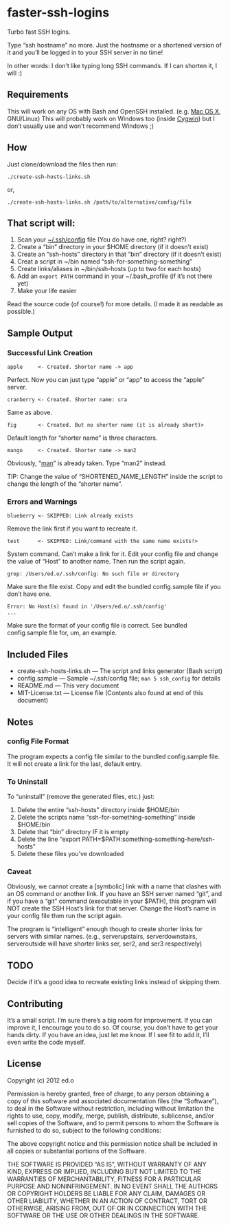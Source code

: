 faster-ssh-logins
=================

Turbo fast SSH logins.

Type “ssh hostname” no more. Just the hostname or a shortened version of it and you’ll be logged in to your SSH server in no time!

In other words: I don’t like typing long SSH commands. If I can shorten it, I will :)

Requirements
------------

This will work on any OS with Bash and OpenSSH installed. (e.g. [Mac OS X](http://www.apple.com/macosx/), GNU/Linux) This will probably work on Windows too (inside [Cygwin](http://cygwin.com/)) but I don’t usually use and won’t recommend Windows ;)

How
---

Just clone/download the files then run:

    ./create-ssh-hosts-links.sh

or,

    ./create-ssh-hosts-links.sh /path/to/alternative/config/file

That script will:
-----------------

1. Scan your [~/.ssh/config](http://www.openbsd.org/cgi-bin/man.cgi?query=ssh_config) file (You do have one, right? right?)
2. Create a “bin” directory in your $HOME directory (if it doesn’t exist)
3. Create an “ssh-hosts” directory in that “bin” directory (if it doesn’t exist)
4. Creat a script in ~/bin named “ssh-for-something-something”
5. Create links/aliases in ~/bin/ssh-hosts (up to two for each hosts)
6. Add an `export PATH` command in your ~/.bash_profile (if it’s not there yet)
7. Make your life easier

Read the source code (of course!) for more details. (I made it as readable as possible.)

Sample Output
-------------

### Successful Link Creation ###

    apple     <- Created. Shorter name -> app

Perfect. Now you can just type “apple” or “app” to access the “apple” server.

    cranberry <- Created. Shorter name: cra

Same as above.

    fig       <- Created. But no shorter name (it is already short)>

Default length for “shorter name” is three characters.

    mango     <- Created. Shorter name -> man2

Obviously, “[man](http://en.wikipedia.org/wiki/Man_page)” is already taken. Type “man2” instead.

TIP: Change the value of “SHORTENED_NAME_LENGTH” inside the script to change the length of the “shorter name”.

### Errors and Warnings ###

    blueberry <- SKIPPED: Link already exists

Remove the link first if you want to recreate it.

    test      <- SKIPPED: Link/command with the same name exists!>

System command. Can’t make a link for it. Edit your config file and change the value of “Host” to another name. Then run the script again.

    grep: /Users/ed.o/.ssh/config: No such file or directory

Make sure the file exist. Copy and edit the bundled config.sample file if you don’t have one.

    Error: No Host(s) found in '/Users/ed.o/.ssh/config'
    ...

Make sure the format of your config file is correct. See bundled config.sample file for, um, an example.


Included Files
--------------

- create-ssh-hosts-links.sh — The script and links generator (Bash script)
- config.sample — Sample ~/.ssh/config file; `man 5 ssh_config` for details
- README.md — This very document
- MIT-License.txt — License file (Contents also found at end of this document)

Notes
-----

### config File Format ###

The program expects a config file similar to the bundled config.sample file. It will not create a link for the last, default entry.

### To Uninstall ###

To “uninstall” (remove the generated files, etc.) just:

1. Delete the entire “ssh-hosts” directory inside $HOME/bin
2. Delete the scripts name “ssh-for-something-something” inside $HOME/bin
3. Delete that “bin” directory IF it is empty
4. Delete the line “export PATH=$PATH:something-something-here/ssh-hosts”
5. Delete these files you’ve downloaded

### Caveat ###

Obviously, we cannot create a [symbolic] link with a name that clashes with an OS command or another link. If you have an SSH server named “git”, and if you have a “git” command (executable in your $PATH), this program will NOT create the SSH Host’s link for that server. Change the Host’s name in your config file then run the script again.

The program is “intelligent” enough though to create shorter links for servers with similar names. (e.g., serverupstairs, serverdownstairs, serveroutside will have shorter links ser, ser2, and ser3 respectively)

TODO
----

Decide if it’s a good idea to recreate existing links instead of skipping them.

Contributing
------------

It’s a small script. I’m sure there’s a big room for improvement. If you can improve it, I encourage you to do so. Of course, you don’t have to get your hands dirty. If you have an idea, just let me know. If I see fit to add it, I’ll even write the code myself.

License
-------

Copyright (c) 2012 ed.o

Permission is hereby granted, free of charge, to any person obtaining a copy of this software and associated documentation files (the “Software”), to deal in the Software without restriction, including without limitation the rights to use, copy, modify, merge, publish, distribute, sublicense, and/or sell copies of the Software, and to permit persons to whom the Software is furnished to do so, subject to the following conditions:

The above copyright notice and this permission notice shall be included in all copies or substantial portions of the Software.

THE SOFTWARE IS PROVIDED “AS IS”, WITHOUT WARRANTY OF ANY KIND, EXPRESS OR IMPLIED, INCLUDING BUT NOT LIMITED TO THE WARRANTIES OF MERCHANTABILITY, FITNESS FOR A PARTICULAR PURPOSE AND NONINFRINGEMENT. IN NO EVENT SHALL THE AUTHORS OR COPYRIGHT HOLDERS BE LIABLE FOR ANY CLAIM, DAMAGES OR OTHER LIABILITY, WHETHER IN AN ACTION OF CONTRACT, TORT OR OTHERWISE, ARISING FROM, OUT OF OR IN CONNECTION WITH THE SOFTWARE OR THE USE OR OTHER DEALINGS IN THE SOFTWARE.

